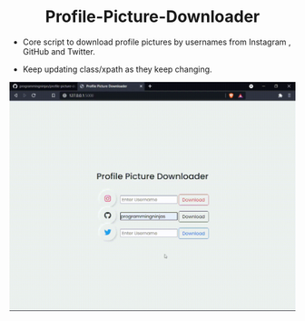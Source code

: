 <h1 align="center">Profile-Picture-Downloader</h1>

* Core script to download profile pictures by usernames from Instagram , GitHub and Twitter.

* Keep updating class/xpath as they keep changing.

![gif](https://github.com/programmingninjas/profile-picture-downloader/blob/main/static/demo.gif)
